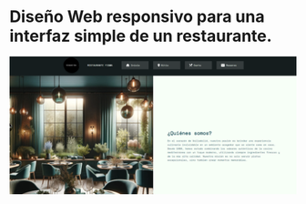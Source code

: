 # Diseño Web responsivo para una interfaz simple de un restaurante.
![Pantalla de Inicio](Restaurante%20Figma/images/img_inicio.PNG)
